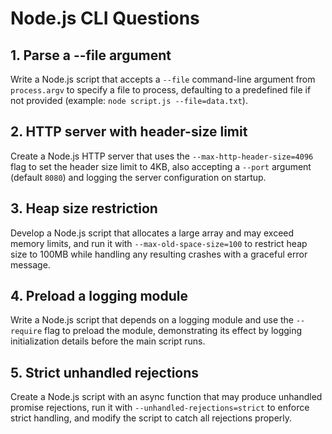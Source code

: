 # Node.js CLI Questions

## 1. Parse a --file argument
Write a Node.js script that accepts a `--file` command-line argument from `process.argv` to specify a file to process, defaulting to a predefined file if not provided (example: `node script.js --file=data.txt`).

## 2. HTTP server with header-size limit
Create a Node.js HTTP server that uses the `--max-http-header-size=4096` flag to set the header size limit to 4KB, also accepting a `--port` argument (default `8080`) and logging the server configuration on startup.

## 3. Heap size restriction
Develop a Node.js script that allocates a large array and may exceed memory limits, and run it with `--max-old-space-size=100` to restrict heap size to 100MB while handling any resulting crashes with a graceful error message.

## 4. Preload a logging module
Write a Node.js script that depends on a logging module and use the `--require` flag to preload the module, demonstrating its effect by logging initialization details before the main script runs.

## 5. Strict unhandled rejections
Create a Node.js script with an async function that may produce unhandled promise rejections, run it with `--unhandled-rejections=strict` to enforce strict handling, and modify the script to catch all rejections properly.


